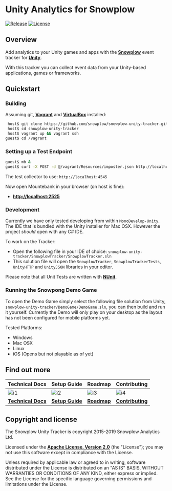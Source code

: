 # Unity Analytics for Snowplow

[![Release][release-image]][releases] [![License][license-image]][license]

## Overview

Add analytics to your Unity games and apps with the **[Snowplow][snowplow]** event tracker for **[Unity][unity]**.

With this tracker you can collect event data from your Unity-based applications, games or frameworks.

## Quickstart

### Building

Assuming git, **[Vagrant][vagrant-install]** and **[VirtualBox][virtualbox-install]** installed:

```bash
 host$ git clone https://github.com/snowplow/snowplow-unity-tracker.git
 host$ cd snowplow-unity-tracker
 host$ vagrant up && vagrant ssh
guest$ cd /vagrant
```

### Setting up a Test Endpoint

```bash
guest$ mb &
guest$ curl -X POST -d @/vagrant/Resources/imposter.json http://localhost:2525/imposters
```

The test collector to use: `http://localhost:4545`

Now open Mountebank in your browser (on host is fine):
* **[http://localhost:2525](http://localhost:2525)**

### Development

Currently we have only tested developing from within `MonoDevelop-Unity`.  The IDE that is bundled with the Unity installer for Mac OSX.  However the project *should* open with any C# IDE.

To work on the Tracker:

* Open the following file in your IDE of choice: `snowplow-unity-tracker/SnowplowTracker/SnowplowTracker.sln`
* This solution file will open the `SnowplowTracker`, `SnowplowTrackerTests`, `UnityHTTP` and `UnityJSON` libraries in your editor.

Please note that all Unit Tests are written with **[NUnit][nunit]**.

### Running the Snowpong Demo Game

To open the Demo Game simply select the following file solution from Unity, `snowplow-unity-tracker/DemoGame/DemoGame.sln`, you can then build and run it yourself.
Currently the Demo will only play on your desktop as the layout has not been configured for mobile platforms yet.

Tested Platforms:

* Windows
* Mac OSX
* Linux
* iOS (Opens but not playable as of yet)

## Find out more

| Technical Docs                 | Setup Guide               | Roadmap                | Contributing                     |
|--------------------------------|---------------------------|------------------------|----------------------------------|
| ![i1][techdocs-image]          | ![i2][setup-image]        | ![i3][roadmap-image]   | ![i4][contributing-image]        |
| **[Technical Docs][techdocs]** | **[Setup Guide][setup]**  | **[Roadmap][roadmap]** | **[Contributing][contributing]** |

## Copyright and license

The Snowplow Unity Tracker is copyright 2015-2019 Snowplow Analytics Ltd.

Licensed under the **[Apache License, Version 2.0][license]** (the "License");
you may not use this software except in compliance with the License.

Unless required by applicable law or agreed to in writing, software
distributed under the License is distributed on an "AS IS" BASIS,
WITHOUT WARRANTIES OR CONDITIONS OF ANY KIND, either express or implied.
See the License for the specific language governing permissions and
limitations under the License.

[snowplow]: http://snowplowanalytics.com
[unity]: https://unity3d.com/
[nunit]: http://www.nunit.org/

[vagrant-install]: http://docs.vagrantup.com/v2/installation/index.html
[virtualbox-install]: https://www.virtualbox.org/wiki/Downloads

[release-image]: http://img.shields.io/badge/release-0.3.0-blue.svg?style=flat
[releases]: https://github.com/snowplow/snowplow-unity-tracker/releases

[license-image]: http://img.shields.io/badge/license-Apache--2-blue.svg?style=flat
[license]: http://www.apache.org/licenses/LICENSE-2.0

[techdocs-image]: https://d3i6fms1cm1j0i.cloudfront.net/github/images/techdocs.png
[setup-image]: https://d3i6fms1cm1j0i.cloudfront.net/github/images/setup.png
[roadmap-image]: https://d3i6fms1cm1j0i.cloudfront.net/github/images/roadmap.png
[contributing-image]: https://d3i6fms1cm1j0i.cloudfront.net/github/images/contributing.png

[techdocs]: https://github.com/snowplow/snowplow/wiki/Unity-Tracker
[setup]: https://github.com/snowplow/snowplow/wiki/Unity-Tracker-Setup
[roadmap]: https://github.com/snowplow/snowplow/wiki/Product-roadmap
[contributing]: https://github.com/snowplow/snowplow/wiki/Contributing
